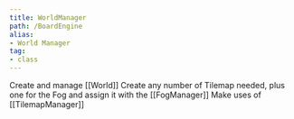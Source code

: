 ```yaml
---
title: WorldManager
path: /BoardEngine
alias: 
- World Manager
tag: 
- class
---
```

Create and manage [[World]]
Create any number of Tilemap needed, plus one for the Fog and assign it with the [[FogManager]]
Make uses of [[TilemapManager]]

